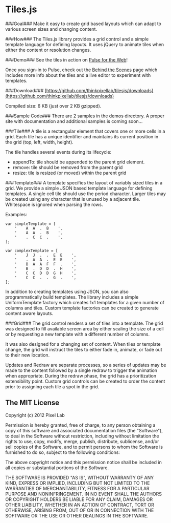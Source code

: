 Tiles.js
=====

###Goal###
Make it easy to create grid based layouts which can adapt to various screen sizes and changing content.

###How###
The Tiles.js library provides a grid control and a simple template language for defining layouts. It uses jQuery to animate tiles when either the content or resolution changes.

###Demo###
See the tiles in action on [Pulse for the Web](http://www.pulse.me/)!

Once you sign-in to Pulse, check out the [Behind the Scenes](http://www.pulse.me/app/dev) page which includes more info about the tiles and a live editor to experiment with templates.

###Download###
[https://github.com/thinkpixellab/tilesjs/downloads](https://github.com/thinkpixellab/tilesjs/downloads)

Compiled size: 6 KB (just over 2 KB gzipped).

###Sample Code###
There are 2 samples in the demos directory. A proper site with documentation and additional samples is coming soon...

###Tile###
A tile is a rectangular element that covers one or more cells in a grid. Each tile has a unique identifier and maintains its current position in the grid (top, left, width, height).

The tile handles several events during its lifecycle:

* appendTo: tile should be appended to the parent grid element. 
* remove: tile should be removed from the parent grid
* resize: tile is resized (or moved) within the parent grid

###Template###
A template specifies the layout of variably sized tiles in a grid. We provide a simple JSON based template language for defining templates. A single cell tile should use the period character. Larger tiles may be created using any character that is unused by a adjacent tile. Whitespace is ignored when parsing the rows.

Examples:

    var simpleTemplate = [
        '    A  A  .  B    ',
        '    A  A  .  B    ',
        '    .  C  C  .    ',
    ];

    var complexTemplate = [
        '    J  J  .  .  E  E    ',
        '    .  A  A  .  E  E    ',
        '    B  A  A  F  F  .    ',
        '    B  .  D  D  .  H    ',
        '    C  C  D  D  G  H    ',
        '    C  C  .  .  G  .    ',
    ];

In addition to creating templates using JSON, you can also programmatically build templates. The library includes a simple UniformTemplate factory which creates 1x1 templates for a given number of columns and tiles. Custom template factories can be created to generate content aware layouts.

###Grid###
The grid control renders a set of tiles into a template. The grid was designed to fill available screen area by either scaling the size of a cell or by requesting a new template with a different number of columns. 

It was also designed for a changing set of content. When tiles or template change, the grid will instruct the tiles to either fade in, animate, or fade out to their new location.

Updates and Redraw are separate processes, so a series of updates may be made to the content followed by a single redraw to trigger the animation when appropriate. During the redraw phase, the grid has a prioritization extensibility point. Custom grid controls can be created to order the content prior to assigning each tile a spot in the grid.


## The MIT License ##

Copyright (c) 2012 Pixel Lab

Permission is hereby granted, free of charge, to any person obtaining a copy
of this software and associated documentation files (the "Software"), to deal
in the Software without restriction, including without limitation the rights
to use, copy, modify, merge, publish, distribute, sublicense, and/or sell
copies of the Software, and to permit persons to whom the Software is
furnished to do so, subject to the following conditions:

The above copyright notice and this permission notice shall be included in
all copies or substantial portions of the Software.

THE SOFTWARE IS PROVIDED "AS IS", WITHOUT WARRANTY OF ANY KIND, EXPRESS OR
IMPLIED, INCLUDING BUT NOT LIMITED TO THE WARRANTIES OF MERCHANTABILITY,
FITNESS FOR A PARTICULAR PURPOSE AND NONINFRINGEMENT. IN NO EVENT SHALL THE
AUTHORS OR COPYRIGHT HOLDERS BE LIABLE FOR ANY CLAIM, DAMAGES OR OTHER
LIABILITY, WHETHER IN AN ACTION OF CONTRACT, TORT OR OTHERWISE, ARISING FROM,
OUT OF OR IN CONNECTION WITH THE SOFTWARE OR THE USE OR OTHER DEALINGS IN
THE SOFTWARE.